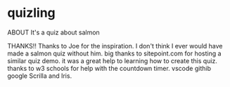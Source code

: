# quizling

ABOUT
It's a quiz about salmon





THANKS!!
Thanks to Joe for the inspiration. I don't think I ever would have made a salmon quiz without him.
big thanks to  sitepoint.com for hosting a similar quiz demo. it was a great help to learning how to create this quiz.
thanks to w3 schools for help with the countdown timer.
vscode
githib
google
Scrilla and Iris.